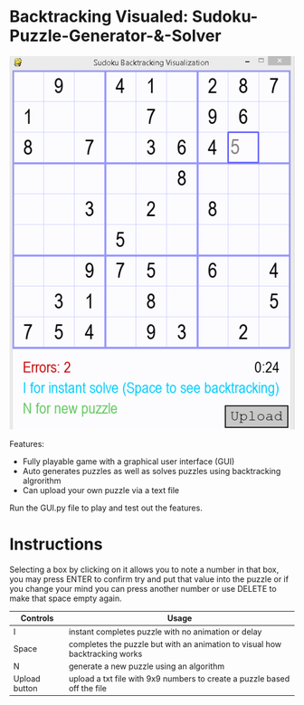 # Backtracking Visualed: Sudoku-Puzzle-Generator-&-Solver

![](images/screenshot1.png)

Features:
- Fully playable game with a graphical user interface (GUI) 
- Auto generates puzzles as well as solves puzzles using backtracking algrorithm
- Can upload your own puzzle via a text file


Run the GUI.py file to play and test out the features. 

# Instructions
Selecting a box by clicking on it allows you to note a number in that box, you may press ENTER to confirm try and put that value into the puzzle or if you change your mind you can press another number or use DELETE to make that space empty again.

| Controls | Usage |
| ------ | ------ |
| I | instant completes puzzle with no animation or delay |
| Space | completes the puzzle but with an animation to visual how backtracking works |
| N | generate a new puzzle using an algorithm |
| Upload button | upload a txt file with 9x9 numbers to create a puzzle based off the file

  

